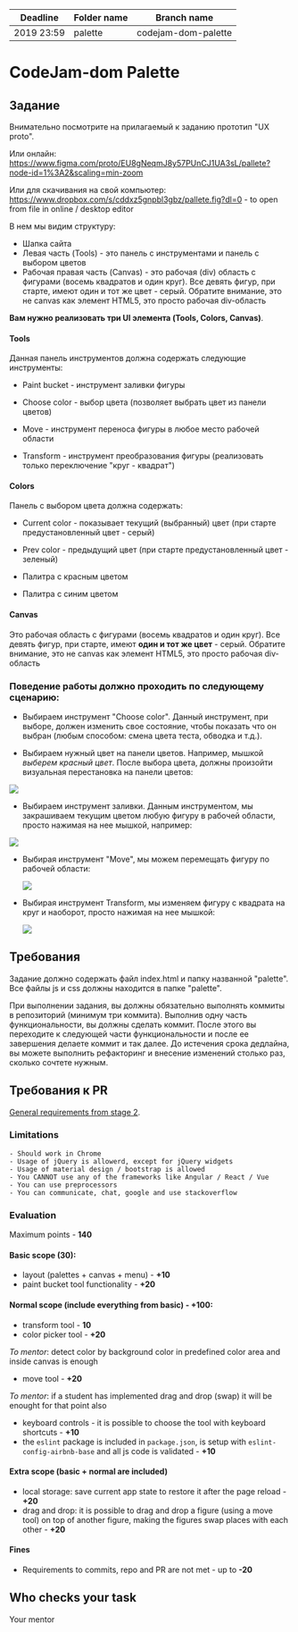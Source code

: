 
| Deadline  | Folder name | Branch name |
|-----------|-------------|-------------|
| 2019 23:59 | palette | codejam-dom-palette |



# CodeJam-dom Palette

## Задание
Внимательно посмотрите на прилагаемый к заданию прототип "UX proto".

Или онлайн:
https://www.figma.com/proto/EU8gNeqmJ8y57PUnCJ1UA3sL/pallete?node-id=1%3A2&scaling=min-zoom

Или для скачивания на свой компьютер:
https://www.dropbox.com/s/cddxz5gnpbl3gbz/pallete.fig?dl=0 - to open from file in online / desktop editor



В нем мы видим структуру:

- Шапка сайта
- Левая часть (Tools) - это панель с инструментами и панель с выбором цветов
- Рабочая правая часть (Canvas) -  это рабочая (div) область с фигурами (восемь квадратов и один круг). Все девять фигур, при старте, имеют один и тот же цвет - серый. Обратите внимание, это не canvas как элемент HTML5, это просто рабочая div-область



**Вам нужно реализовать три UI элемента (Tools, Colors, Canvas)**.



#### Tools
Данная панель инструментов должна содержать следующие инструменты:
- Paint bucket  - инструмент заливки фигуры

- Choose color  - выбор цвета (позволяет выбрать цвет из панели цветов)

- Move  - инструмент переноса фигуры в любое место рабочей области

- Transform   - инструмент преобразования фигуры (реализовать только переключение "круг - квадрат")

  
#### Colors

Панель с выбором цвета должна содержать:
- Current color - показывает текущий (выбранный) цвет (при старте предустановленный цвет - серый)

- Prev color - предыдущий цвет (при старте предустановленный цвет - зеленый)

- Палитра с красным цветом

- Палитра с синим цветом

  
#### Canvas

Это рабочая область с фигурами (восемь квадратов и один круг). Все девять фигур, при старте, имеют **один и тот же цвет** - серый. Обратите внимание, это не canvas как элемент HTML5, это просто рабочая div-область  



### Поведение работы должно проходить по следующему сценарию:

- Выбираем инструмент "Choose color". Данный инструмент, при выборе, должен изменить свое состояние, чтобы показать что он выбран (любым способом: смена цвета теста, обводка и т.д.).

- Выбираем нужный цвет на панели цветов. Например,  мышкой *выберем красный цвет*.  После выбора цвета, должны произойти визуальная перестановка на панели цветов:

 ![](Choose_color.png)

- Выбираем инструмент заливки. Данным инструментом, мы закрашиваем текущим цветом любую фигуру  в рабочей области, просто нажимая на нее мышкой, например:

![](Paint_bucket.png)

- Выбирая инструмент "Move", мы можем перемещать фигуру по рабочей области: 

  ![](move.png)

- Выбирая инструмент  Transform,  мы изменяем фигуру с квадрата на круг и наоборот, просто нажимая на нее мышкой:

  ![](transform.png)
  


## Требования

Задание должно содержать файл index.html и папку названной  "palette".  Все файлы js и css должны находится в папке "palette".  

При выполнении задания, вы должны обязательно выполнять коммиты  в репозиторий (минимум три коммита).
Выполнив одну часть функциональности, вы должны сделать коммит. После этого вы переходите к следующей части функциональности и после ее завершения делаете коммит и так далее. 
До истечения срока дедлайна, вы можете выполнить рефакторинг и внесение изменений столько раз, сколько сочтете нужным.



##  Требования к PR

[General requirements from stage 2](https://github.com/rolling-scopes-school/docs/blob/master/docs/stage2.md).



### Limitations

    - Should work in Chrome
    - Usage of jQuery is allowerd, except for jQuery widgets
    - Usage of material design / bootstrap is allowed
    - You CANNOT use any of the frameworks like Angular / React / Vue
    - You can use preprocessors 
    - You can communicate, chat, google and use stackoverflow




### Evaluation

Maximum points - **140**

#### Basic scope (**30**):
- layout (palettes + canvas + menu) - **+10**
- paint bucket tool functionality - **+20**

#### Normal scope (include everything from basic) - **+100**:
- transform tool - **10**
- color picker tool - **+20**

*To mentor*: detect color by background color in predefined color area and inside canvas is enough  

- move tool - **+20**

*To mentor*: if a student has implemented drag and drop (swap) it will be enought for that point also 

- keyboard controls - it is possible to choose the tool with keyboard shortcuts - **+10**
- the `eslint` package is included in `package.json`, is setup with `eslint-config-airbnb-base` and all js code is validated - **+10** 

#### Extra scope (basic + normal are included)
- local storage: save current app state to restore it after the page reload - **+20**
- drag and drop: it is possible to drag and drop a figure (using a move tool) on top of another figure, making the figures swap places with each other - **+20**


#### Fines
- Requirements to commits, repo and PR are not met - up to **-20**


## Who checks your task
Your mentor
